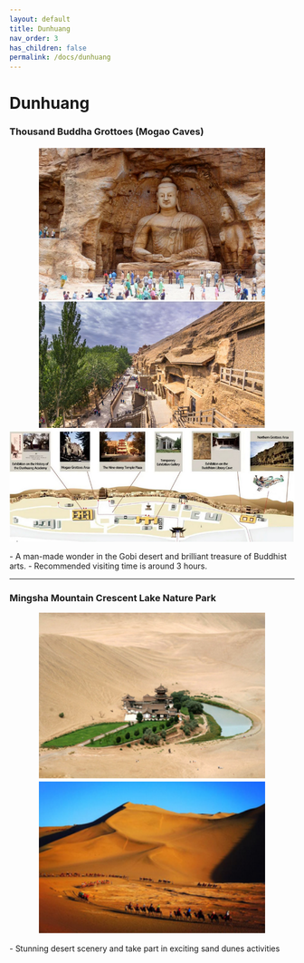 ```yaml
---
layout: default
title: Dunhuang
nav_order: 3
has_children: false
permalink: /docs/dunhuang
---
```


# Dunhuang

### Thousand Buddha Grottoes (Mogao Caves)
<p>
<center><img src="/assets/img/mogao-caves.png" alt="drawing" width="400"/></center>
<center><img src="/assets/img/mogao-caves-side.png" alt="drawing" width="400"/></center>
<center><img src="/assets/img/map-mogao-caves.png" alt="drawing" width="800"/></center>
</p>
- A man-made wonder in the Gobi desert and brilliant treasure of Buddhist arts.
- Recommended visiting time is around 3 hours.

***

### Mingsha Mountain Crescent Lake Nature Park
<p>
<center><img src="/assets/img/crescent-lake.png" alt="drawing" width="400"/></center>
<center><img src="/assets/img/sand-dunes.png" alt="drawing" width="400"/></center>
</p>
- Stunning desert scenery and take part in exciting sand dunes activities
